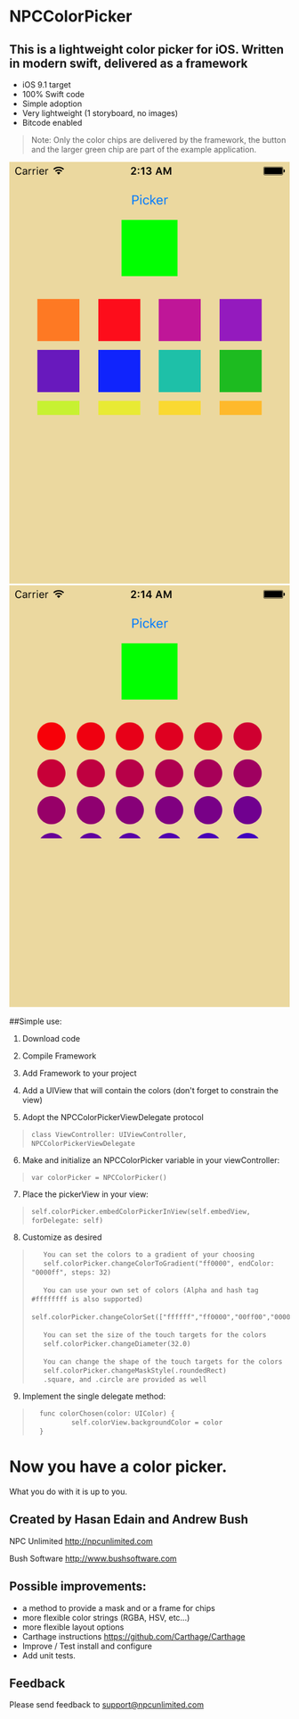 # NPCColorPicker
## This is a lightweight color picker for iOS. Written in modern swift, delivered as a framework

* iOS 9.1 target
* 100% Swift code
* Simple adoption
* Very lightweight (1 storyboard, no images)
* Bitcode enabled

>Note: Only the color chips are delivered by the framework, the button and the larger green chip are part of the example application.

![Default Configuration](https://github.com/HasanEdain/NPCColorPicker/blob/master/ReadmeScreenShots/DefaultConfig.png?raw=true)
![Custom Configuration](https://github.com/HasanEdain/NPCColorPicker/blob/master/ReadmeScreenShots/CustomConfig.png?raw=true)

##Simple use:
1. Download code

2. Compile Framework

3. Add Framework to your project

4. Add a UIView that will contain the colors (don't forget to constrain the view)

5. Adopt the NPCColorPickerViewDelegate protocol
>     class ViewController: UIViewController, NPCColorPickerViewDelegate
6. Make and initialize an NPCColorPicker variable in your viewController: 
>     var colorPicker = NPCColorPicker()

7. Place the pickerView in your view: 
>     self.colorPicker.embedColorPickerInView(self.embedView, forDelegate: self)

8. Customize as desired
>        You can set the colors to a gradient of your choosing
>        self.colorPicker.changeColorToGradient("ff0000", endColor: "0000ff", steps: 32)
>
>        You can use your own set of colors (Alpha and hash tag #ffffffff is also supported)
>        self.colorPicker.changeColorSet(["ffffff","ff0000","00ff00","0000ff","000000"])
>
>        You can set the size of the touch targets for the colors
>        self.colorPicker.changeDiameter(32.0)
>
>        You can change the shape of the touch targets for the colors
>        self.colorPicker.changeMaskStyle(.roundedRect)
>        .square, and .circle are provided as well

9. Implement the single delegate method:
>	    func colorChosen(color: UIColor) {
>               self.colorView.backgroundColor = color
>       }
    
# Now you have a color picker.
What you do with it is up to you.

## Created by Hasan Edain and Andrew Bush
NPC Unlimited <http://npcunlimited.com>

Bush Software <http://www.bushsoftware.com>

## Possible improvements:
* a method to provide a mask and or a frame for chips
* more flexible color strings (RGBA, HSV, etc...)
* more flexible layout options
* Carthage instructions <https://github.com/Carthage/Carthage>
* Improve / Test install and configure
* Add unit tests.

## Feedback
Please send feedback to <support@npcunlimited.com>